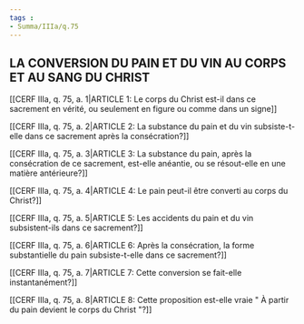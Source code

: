 ```yaml
---
tags : 
- Summa/IIIa/q.75
---
```


## LA CONVERSION DU PAIN ET DU VIN AU CORPS ET AU SANG DU CHRIST

[[CERF IIIa, q. 75, a. 1|ARTICLE 1: Le corps du Christ est-il dans ce sacrement en vérité, ou seulement en figure ou comme dans un signe]]

[[CERF IIIa, q. 75, a. 2|ARTICLE 2: La substance du pain et du vin subsiste-t-elle dans ce sacrement après la consécration?]]

[[CERF IIIa, q. 75, a. 3|ARTICLE 3: La substance du pain, après la consécration de ce sacrement, est-elle anéantie, ou se résout-elle en une matière antérieure?]]

[[CERF IIIa, q. 75, a. 4|ARTICLE 4: Le pain peut-il être converti au corps du Christ?]]

[[CERF IIIa, q. 75, a. 5|ARTICLE 5: Les accidents du pain et du vin subsistent-ils dans ce sacrement?]]

[[CERF IIIa, q. 75, a. 6|ARTICLE 6: Après la consécration, la forme substantielle du pain subsiste-t-elle dans ce sacrement?]]

[[CERF IIIa, q. 75, a. 7|ARTICLE 7: Cette conversion se fait-elle instantanément?]]

[[CERF IIIa, q. 75, a. 8|ARTICLE 8: Cette proposition est-elle vraie " À partir du pain devient le corps du Christ "?]]

